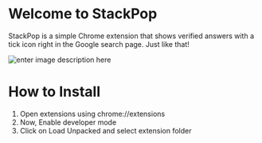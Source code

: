 # Welcome to StackPop

StackPop is a simple Chrome extension that shows verified answers with a tick icon right in the Google search page.
Just like that!

![enter image description here](https://i.imgur.com/3EANyb7.png)


# How to Install
 1. Open extensions using chrome://extensions
 2. Now, Enable developer mode
 3. Click on Load Unpacked and select extension folder
